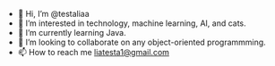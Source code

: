 - 👋 Hi, I’m @testaliaa
- 👀 I’m interested in technology, machine learning, AI, and cats.
- 🌱 I’m currently learning Java. 
- 💞️ I’m looking to collaborate on any object-oriented programmming. 
- 📫 How to reach me liatesta1@gmail.com

<!---
testaliaa/testaliaa is a ✨ special ✨ repository because its `README.md` (this file) appears on your GitHub profile.
You can click the Preview link to take a look at your changes.
--->

